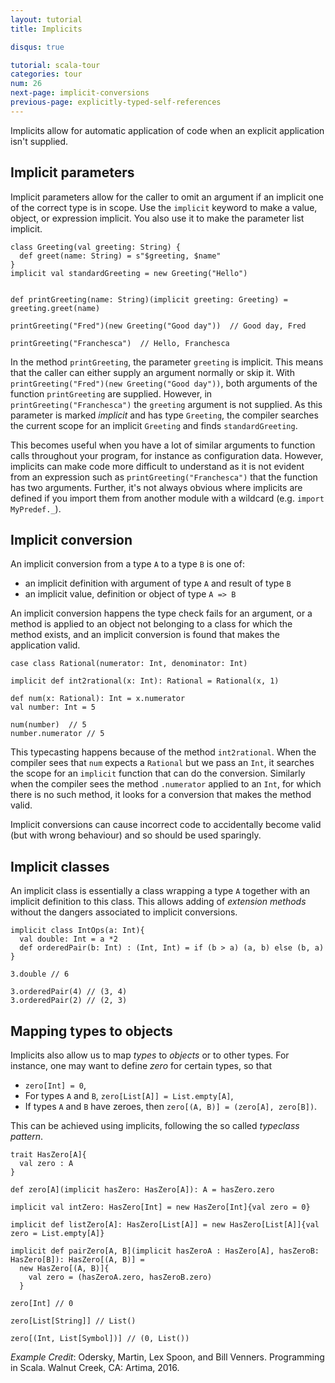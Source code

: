 ```yaml
---
layout: tutorial
title: Implicits

disqus: true

tutorial: scala-tour
categories: tour
num: 26
next-page: implicit-conversions
previous-page: explicitly-typed-self-references
---
```

Implicits allow for automatic application of code when an explicit application isn't supplied.

## Implicit parameters

Implicit parameters allow for the caller to omit an argument if an implicit one of the correct type is in scope. Use the `implicit` keyword to make a value, object, or expression implicit. You also use it to make the parameter list implicit.
```tut
class Greeting(val greeting: String) {
  def greet(name: String) = s"$greeting, $name"
}
implicit val standardGreeting = new Greeting("Hello")


def printGreeting(name: String)(implicit greeting: Greeting) = greeting.greet(name)

printGreeting("Fred")(new Greeting("Good day"))  // Good day, Fred

printGreeting("Franchesca")  // Hello, Franchesca
```
In the method `printGreeting`, the parameter `greeting` is implicit. This means that the caller can either supply an argument normally or skip it.
With `printGreeting("Fred")(new Greeting("Good day"))`, both arguments of the function `printGreeting` are supplied. However, in `printGreeting("Franchesca")` the `greeting` argument is not supplied. As this parameter is marked _implicit_ and has type `Greeting`, the compiler searches the current scope for an implicit `Greeting` and finds `standardGreeting`.

This becomes useful when you have a lot of similar arguments to function calls throughout your program, for instance as configuration data. However, implicits can make code more difficult to understand as it is not evident from an expression such as `printGreeting("Franchesca")` that the function has two arguments. Further,
it's not always obvious where implicits are defined if you import them from another module with a wildcard (e.g. `import MyPredef._`).




## Implicit conversion

An implicit conversion from a type `A` to a type `B` is one of:
* an implicit definition with argument of type `A` and result of type `B`
* an implicit value, definition or object of type `A => B`

An implicit conversion happens the type check fails for an argument, or a method is applied to an object not belonging to a class for which the method exists, and an implicit conversion is found that makes the application valid.
```
case class Rational(numerator: Int, denominator: Int)

implicit def int2rational(x: Int): Rational = Rational(x, 1)

def num(x: Rational): Int = x.numerator
val number: Int = 5

num(number)  // 5
number.numerator // 5
```
This typecasting happens because of the method `int2rational`. When the compiler sees that `num` expects a `Rational` but we pass an `Int`, it searches the scope for an `implicit` function that can do the conversion. Similarly when the compiler sees the method `.numerator` applied to an `Int`, for which there is no such method, it looks for a conversion that makes the method valid.

Implicit conversions can cause incorrect code to accidentally become valid (but with wrong behaviour) and so should be used sparingly.  

## Implicit classes

An implicit class is essentially a class wrapping a type `A` together with an implicit definition to this class. This allows adding of _extension methods_ without the dangers associated to implicit conversions.
```
implicit class IntOps(a: Int){
  val double: Int = a *2
  def orderedPair(b: Int) : (Int, Int) = if (b > a) (a, b) else (b, a)
}

3.double // 6

3.orderedPair(4) // (3, 4)
3.orderedPair(2) // (2, 3)
```

## Mapping types to objects

Implicits also allow us to map _types_ to _objects_ or to other types. For instance, one may want to define _zero_ for certain types, so that
* `zero[Int] = 0`,
* For types `A` and `B`, `zero[List[A]] = List.empty[A]`,
* If types `A` and `B` have zeroes, then `zero[(A, B)] = (zero[A], zero[B])`.

This can be achieved using implicits, following the so called _typeclass pattern_.
```
trait HasZero[A]{
  val zero : A
}

def zero[A](implicit hasZero: HasZero[A]): A = hasZero.zero

implicit val intZero: HasZero[Int] = new HasZero[Int]{val zero = 0}

implicit def listZero[A]: HasZero[List[A]] = new HasZero[List[A]]{val zero = List.empty[A]}

implicit def pairZero[A, B](implicit hasZeroA : HasZero[A], hasZeroB: HasZero[B]): HasZero[(A, B)] =
  new HasZero[(A, B)]{
    val zero = (hasZeroA.zero, hasZeroB.zero)
  }

zero[Int] // 0

zero[List[String]] // List()

zero[(Int, List[Symbol])] // (0, List())
```

_Example Credit_: Odersky, Martin, Lex Spoon, and Bill Venners. Programming in Scala. Walnut Creek, CA: Artima, 2016.  
